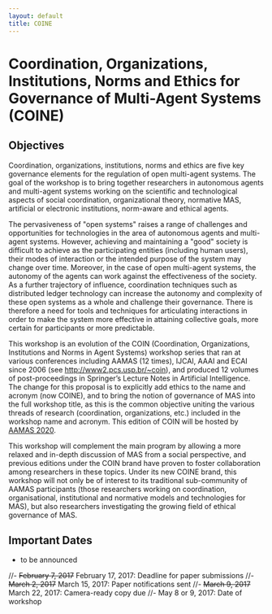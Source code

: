 ```yaml
---
layout: default
title: COINE
---
```


# Coordination, Organizations, Institutions, Norms and Ethics for Governance of Multi-Agent Systems (COINE)


## Objectives

Coordination, organizations, institutions, norms and ethics are five key governance elements for the regulation of open multi-agent systems. The goal of the workshop is to bring together researchers in autonomous agents and multi-agent systems working on the scientific and technological aspects of social coordination, organizational theory, normative MAS, artificial or electronic institutions, norm-aware and ethical agents.

<!--
Coordination, organizations, institutions and norms are four key governance elements, and the COIN workshops constitute a space for debate and exploration of these four elements for the design and use of open systems.
We seek to attract high-quality papers and an active audience to debate mathematical, logical, computational, methodological, implementational, philosophical and pragmatic issues related to the four aspects of COIN. 
-->

The pervasiveness of "open systems" raises a range of challenges and opportunities for technologies in the area of autonomous agents and multi-agent systems. However, achieving and maintaining a "good" society is difficult to achieve as the participating entities (including human users), their modes of interaction or the intended purpose of the system may change over time. Moreover, in the case of open multi-agent systems, the autonomy of the agents can work against the effectiveness of the society. As a further trajectory of influence, coordination techniques such as distributed ledger technology can increase the autonomy and complexity of these open systems as a whole and challenge their governance. There is therefore a need for tools and techniques for articulating interactions in order to make the system more effective in attaining collective goals, more certain for participants or more predictable.

This workshop is an evolution of the COIN (Coordination, Organizations, Institutions and Norms in Agent Systems) workshop series that ran at various conferences including AAMAS
(12 times), IJCAI, AAAI and ECAI since 2006 (see http://www2.pcs.usp.br/~coin), and produced 12 volumes of post-proceedings in Springer’s Lecture Notes in Artificial Intelligence. The change for this proposal is to explicitly add ethics to the name and acronym (now COINE), and to bring the notion of governance of MAS into the full workshop title, as
this is the common objective uniting the various threads of research (coordination, organizations, etc.) included in the workshop name and acronym. This edition of COIN will be hosted by [AAMAS 2020](http://www.aamas2020.org).


This workshop will complement the main program by allowing a more relaxed and in-depth discussion of MAS from a social perspective, and previous editions under the COIN brand
have proven to foster collaboration among researchers in these topics. Under its new COINE brand, this workshop will not only be of interest to its traditional sub-community of AAMAS participants (those researchers working on coordination, organisational, institutional and normative models and technologies for MAS), but also researchers investigating the growing field of ethical governance of MAS.


## Important Dates

- to be announced

//- ~~February 7, 2017~~ February 17, 2017: Deadline for paper submissions
//- ~~March 2, 2017~~ March 15, 2017: Paper notifications sent
//- ~~March 9, 2017~~ March 22, 2017: Camera-ready copy due
//- May 8 or 9, 2017: Date of workshop
